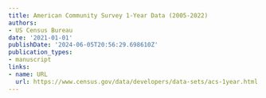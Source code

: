 ```yaml
---
title: American Community Survey 1-Year Data (2005-2022)
authors:
- US Census Bureau
date: '2021-01-01'
publishDate: '2024-06-05T20:56:29.698610Z'
publication_types:
- manuscript
links:
- name: URL
  url: https://www.census.gov/data/developers/data-sets/acs-1year.html
---
```

